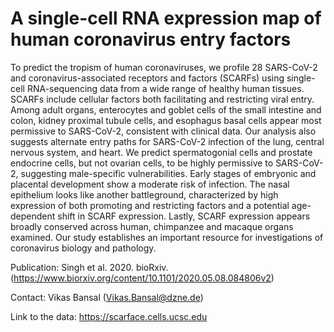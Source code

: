 # A single-cell RNA expression map of human coronavirus entry factors

To predict the tropism of human coronaviruses, we profile 28 SARS-CoV-2 and coronavirus-associated receptors and factors (SCARFs) using single-cell RNA-sequencing data from a wide range of healthy human tissues. SCARFs include cellular factors both facilitating and restricting viral entry. Among adult organs, enterocytes and goblet cells of the small intestine and colon, kidney proximal tubule cells, and esophagus basal cells appear most permissive to SARS-CoV-2, consistent with clinical data. Our analysis also suggests alternate entry paths for SARS-CoV-2 infection of the lung, central nervous system, and heart. We predict spermatogonial cells and prostate endocrine cells, but not ovarian cells, to be highly permissive to SARS-CoV-2, suggesting male-specific vulnerabilities. Early stages of embryonic and placental development show a moderate risk of infection. The nasal epithelium looks like another battleground, characterized by high expression of both promoting and restricting factors and a potential age-dependent shift in SCARF expression. Lastly, SCARF expression appears broadly conserved across human, chimpanzee and macaque organs examined. Our study establishes an important resource for investigations of coronavirus biology and pathology.

Publication: Singh et al. 2020. bioRxiv. (https://www.biorxiv.org/content/10.1101/2020.05.08.084806v2)

Contact: Vikas Bansal (Vikas.Bansal@dzne.de)

Link to the data: https://scarface.cells.ucsc.edu





